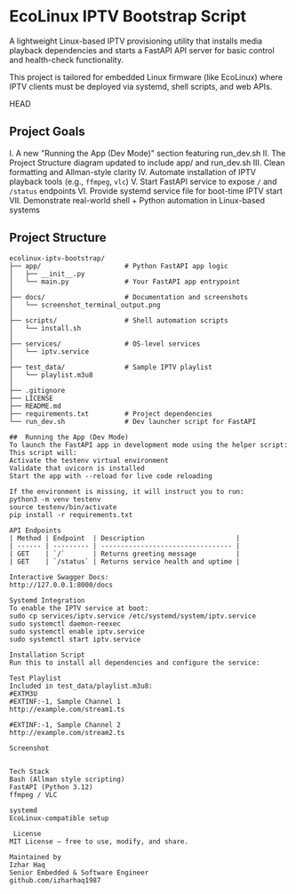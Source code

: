 #  EcoLinux IPTV Bootstrap Script

A lightweight Linux-based IPTV provisioning utility that installs media playback dependencies and starts a FastAPI API server for basic control and health-check functionality.

This project is tailored for embedded Linux firmware (like EcoLinux) where IPTV clients must be deployed via systemd, shell scripts, and web APIs.

HEAD
## Project Goals
I. A new "Running the App (Dev Mode)" section featuring run_dev.sh
II. The Project Structure diagram updated to include app/ and run_dev.sh
III. Clean formatting and Allman-style clarity
IV. Automate installation of IPTV playback tools (e.g., `ffmpeg`, `vlc`)
V. Start FastAPI service to expose `/` and `/status` endpoints
VI. Provide systemd service file for boot-time IPTV start
VII. Demonstrate real-world shell + Python automation in Linux-based systems

##  **Project Structure**

```text
ecolinux-iptv-bootstrap/
├── app/                     # Python FastAPI app logic
│   ├── __init__.py
│   └── main.py              # Your FastAPI app entrypoint
│
├── docs/                    # Documentation and screenshots
│   └── screenshot_terminal_output.png
│
├── scripts/                 # Shell automation scripts
│   └── install.sh
│
├── services/                # OS-level services
│   └── iptv.service
│
├── test_data/               # Sample IPTV playlist
│   └── playlist.m3u8
│
├── .gitignore
├── LICENSE
├── README.md
├── requirements.txt         # Project dependencies
└── run_dev.sh               # Dev launcher script for FastAPI

##  Running the App (Dev Mode)
To launch the FastAPI app in development mode using the helper script:
This script will:
Activate the testenv virtual environment
Validate that uvicorn is installed
Start the app with --reload for live code reloading

If the environment is missing, it will instruct you to run:
python3 -m venv testenv
source testenv/bin/activate
pip install -r requirements.txt

API Endpoints
| Method | Endpoint  | Description                       |
| ------ | --------- | --------------------------------- |
| GET    | `/`       | Returns greeting message          |
| GET    | `/status` | Returns service health and uptime |

Interactive Swagger Docs:
http://127.0.0.1:8000/docs

Systemd Integration
To enable the IPTV service at boot:
sudo cp services/iptv.service /etc/systemd/system/iptv.service
sudo systemctl daemon-reexec
sudo systemctl enable iptv.service
sudo systemctl start iptv.service

Installation Script
Run this to install all dependencies and configure the service:

Test Playlist
Included in test_data/playlist.m3u8:
#EXTM3U
#EXTINF:-1, Sample Channel 1
http://example.com/stream1.ts

#EXTINF:-1, Sample Channel 2
http://example.com/stream2.ts

Screenshot


Tech Stack
Bash (Allman style scripting)
FastAPI (Python 3.12)
ffmpeg / VLC

systemd
EcoLinux-compatible setup

 License
MIT License — free to use, modify, and share.

Maintained by
Izhar Haq
Senior Embedded & Software Engineer
github.com/izharhaq1987
